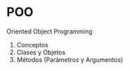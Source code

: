 # POO
Oriented Object Programming

1. Conceptos
2. Clases y Objetos
3. Métodos (Parámetros y Argumentos)
